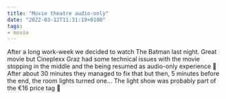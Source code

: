 ```yaml
---
title: "Movie theatre audio-only"
date: "2022-03-12T11:31:19+0100"
tags:
- movie
---
```


After a long work-week we decided to watch The Batman last night. Great movie but Cineplexx Graz had some technical issues with the movie stopping in the middle and the being resumed as audio-only experience 😬 After about 30 minutes they managed to fix that but then, 5 minutes before the end, the room lights turned one… The light show was probably part of the €16 price tag 🤣